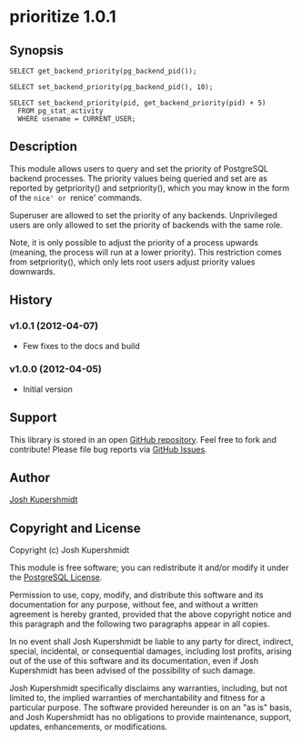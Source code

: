 prioritize 1.0.1
============

Synopsis
--------

    SELECT get_backend_priority(pg_backend_pid());

    SELECT set_backend_priority(pg_backend_pid(), 10);

    SELECT set_backend_priority(pid, get_backend_priority(pid) + 5)
      FROM pg_stat_activity
      WHERE usename = CURRENT_USER;

Description
-----------
This module allows users to query and set the priority of PostgreSQL
backend processes. The priority values being queried and set are
as reported by getpriority() and setpriority(), which you may know
in the form of the `nice' or `renice' commands.

Superuser are allowed to set the priority of any backends. Unprivileged
users are only allowed to set the priority of backends with the same
role.

Note, it is only possible to adjust the priority of a process upwards
(meaning, the process will run at a lower priority). This restriction
comes from setpriority(), which only lets root users adjust priority
values downwards.

History
-------
### v1.0.1 (2012-04-07)
  * Few fixes to the docs and build

### v1.0.0 (2012-04-05)
  * Initial version



Support
-------

This library is stored in an open [GitHub
repository](https://github.com/schmiddy/pg_prioritize).
Feel free to fork and contribute! Please file bug reports
via [GitHub Issues](http://github.com/schmiddy/pg_prioritize/issues/).



Author
------
[Josh Kupershmidt](mailto:schmiddy@gmail.com)


Copyright and License
---------------------

Copyright (c) Josh Kupershmidt

This module is free software; you can redistribute it and/or modify it under
the [PostgreSQL License](http://www.opensource.org/licenses/postgresql).

Permission to use, copy, modify, and distribute this software and its 
documentation for any purpose, without fee, and without a written agreement is
hereby granted, provided that the above copyright notice and this paragraph
and the following two paragraphs appear in all copies.

In no event shall Josh Kupershmidt be liable to any party for direct,
indirect, special, incidental, or consequential damages, including
lost profits, arising out of the use of this software and its documentation,
even if Josh Kupershmidt has been advised of the possibility of such damage.

Josh Kupershmidt specifically disclaims any warranties,
including, but not limited to, the implied warranties of merchantability and 
fitness for a particular purpose. The software provided hereunder is on an "as 
is" basis, and Josh Kupershmidt has no obligations to provide maintenance,
support, updates, enhancements, or modifications.
